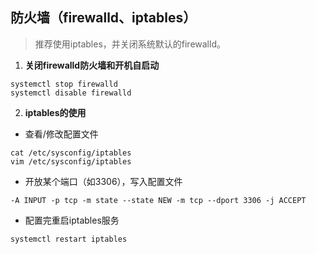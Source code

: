 
## 防火墙（firewalld、iptables）
> 推荐使用iptables，并关闭系统默认的firewalld。
1. **关闭firewalld防火墙和开机自启动**
```
systemctl stop firewalld
systemctl disable firewalld
```
2. **iptables的使用**
- 查看/修改配置文件
```
cat /etc/sysconfig/iptables
vim /etc/sysconfig/iptables
```
- 开放某个端口（如3306），写入配置文件
```
-A INPUT -p tcp -m state --state NEW -m tcp --dport 3306 -j ACCEPT
```
- 配置完重启iptables服务
```
systemctl restart iptables
```